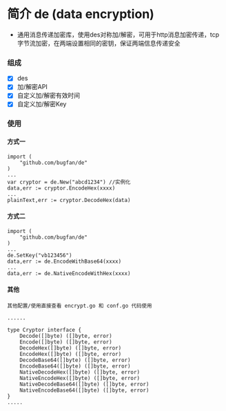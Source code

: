 # 简介 de (data encryption)
- 通用消息传递加密库，使用des对称加/解密，可用于http消息加密传递，tcp字节流加密，在两端设置相同的密钥，保证两端信息传递安全

### 组成
- [x] des
- [x] 加/解密API
- [x] 自定义加/解密有效时间
- [x] 自定义加/解密Key

### 使用
#### 方式一
```
import (
	"github.com/bugfan/de"
)
...
var cryptor = de.New("abcd1234") //实例化
data,err := cryptor.EncodeHex(xxxx)
...
plainText,err := cryptor.DecodeHex(data)

```
#### 方式二 
```
import (
	"github.com/bugfan/de"
)
...
de.SetKey("vb123456")
data,err := de.EncodeWithBase64(xxxx)
...
data,err := de.NativeEncodeWithHex(xxxx)
```
#### 其他
```
其他配置/使用直接查看 encrypt.go 和 conf.go 代码使用

......

type Cryptor interface {
	Decode([]byte) ([]byte, error)
	Encode([]byte) ([]byte, error)
	DecodeHex([]byte) ([]byte, error)
	EncodeHex([]byte) ([]byte, error)
	DecodeBase64([]byte) ([]byte, error)
	EncodeBase64([]byte) ([]byte, error)
	NativeDecodeHex([]byte) ([]byte, error)
	NativeEncodeHex([]byte) ([]byte, error)
	NativeDecodeBase64([]byte) ([]byte, error)
	NativeEncodeBase64([]byte) ([]byte, error)
}
.....

```
